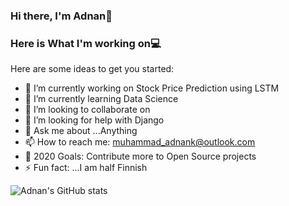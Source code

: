 ### Hi there, I'm Adnan👋
### Here is What I'm working on💻



Here are some ideas to get you started:

- 🔭 I’m currently working on Stock Price Prediction using LSTM
- 🌱 I’m currently learning Data Science
- 👯 I’m looking to collaborate on 
- 🤔 I’m looking for help with Django
- 💬 Ask me about ...Anything
- 📫 How to reach me: muhammad_adnank@outlook.com
- 🥅 2020 Goals: Contribute more to Open Source projects
- ⚡ Fun fact: ...I am half Finnish

![Adnan's GitHub stats](https://github-readme-stats.vercel.app/api?username=muhammadadnankhalid&show_icons=true&theme=highcontrast)

